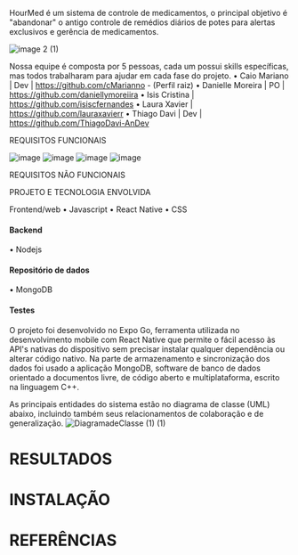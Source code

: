HourMed é um sistema de controle de medicamentos, o principal objetivo é "abandonar" o antigo controle de remédios diários de potes para alertas exclusivos e gerência de medicamentos.

![image 2 (1)](https://user-images.githubusercontent.com/61214124/120929062-de8f8b80-c6bd-11eb-9848-72b8f9ed11c0.png)


Nossa equipe é composta por 5 pessoas, cada um possui skills específicas, mas todos trabalharam para ajudar em cada fase do projeto.
• Caio Mariano | Dev | https://github.com/cMarianno - (Perfil raiz)
• Danielle Moreira | PO | https://github.com/daniellymoreiira
• Isis Cristina | https://github.com/isiscfernandes
• Laura Xavier | https://github.com/lauraxavierr
• Thiago Davi | Dev | https://github.com/ThiagoDavi-AnDev

REQUISITOS FUNCIONAIS

![image](https://user-images.githubusercontent.com/61214124/120930136-77280a80-c6c2-11eb-878a-6ae6aa38f416.png)
![image](https://user-images.githubusercontent.com/61214124/120930156-8ad37100-c6c2-11eb-8ca2-5cd219ac3ff3.png)
![image](https://user-images.githubusercontent.com/61214124/120930604-624c7680-c6c4-11eb-8b49-8f4e86f5fedb.png)
![image](https://user-images.githubusercontent.com/61214124/120930621-77290a00-c6c4-11eb-88a0-e6926718d296.png)


REQUISITOS NÃO FUNCIONAIS

PROJETO E TECNOLOGIA ENVOLVIDA

Frontend/web
  • Javascript
  • React Native
  • CSS

#### Backend
  • Nodejs

  
#### Repositório de dados
  • MongoDB
  
#### Testes
O projeto foi desenvolvido no Expo Go, ferramenta utilizada no desenvolvimento mobile com React Native que permite o fácil acesso às API's nativas do dispositivo sem precisar instalar qualquer dependência ou alterar código nativo. Na parte de armazenamento e sincronização dos dados foi usado a aplicação MongoDB,  software de banco de dados orientado a documentos livre, de código aberto e multiplataforma, escrito na linguagem C++.

As principais entidades do sistema estão no diagrama de classe (UML) abaixo, incluindo também seus relacionamentos de colaboração e de generalização.
![DiagramadeClasse (1) (1)](https://user-images.githubusercontent.com/61214124/120932589-d12dcd80-c6cc-11eb-96c3-dd984abb11d9.png)


# RESULTADOS

# INSTALAÇÃO

# REFERÊNCIAS
